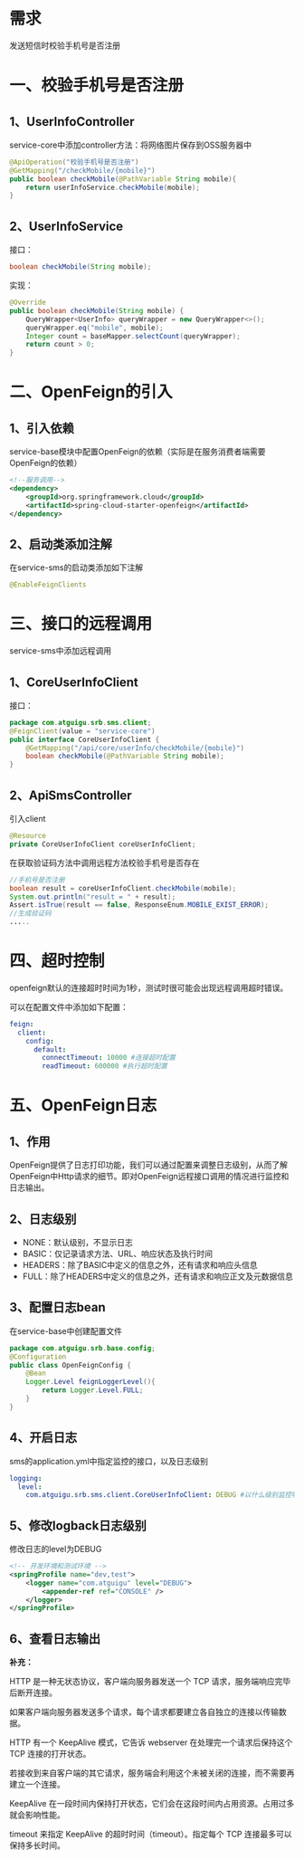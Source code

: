 # 需求

发送短信时校验手机号是否注册

# **一、校验手机号是否注册**

## 1、UserInfoController 

service-core中添加controller方法：将网络图片保存到OSS服务器中

```java
@ApiOperation("校验手机号是否注册")
@GetMapping("/checkMobile/{mobile}")
public boolean checkMobile(@PathVariable String mobile){
    return userInfoService.checkMobile(mobile);
}
```

## 2、UserInfoService

接口：

```java
boolean checkMobile(String mobile);
```

实现：

```java
@Override
public boolean checkMobile(String mobile) {
    QueryWrapper<UserInfo> queryWrapper = new QueryWrapper<>();
    queryWrapper.eq("mobile", mobile);
    Integer count = baseMapper.selectCount(queryWrapper);
    return count > 0;
}
```

# 二、OpenFeign的引入 

## 1、引入依赖

service-base模块中配置OpenFeign的依赖（实际是在服务消费者端需要OpenFeign的依赖） 

```xml
<!--服务调用-->
<dependency>
    <groupId>org.springframework.cloud</groupId>
    <artifactId>spring-cloud-starter-openfeign</artifactId>
</dependency>
```

## 2、启动类添加注解

在service-sms的启动类添加如下注解

```java
@EnableFeignClients
```

# 三、接口的远程调用

service-sms中添加远程调用

## 1、CoreUserInfoClient

接口：

```java
package com.atguigu.srb.sms.client;
@FeignClient(value = "service-core")
public interface CoreUserInfoClient {
    @GetMapping("/api/core/userInfo/checkMobile/{mobile}")
    boolean checkMobile(@PathVariable String mobile);
}
```

## 2、ApiSmsController

引入client

```java
@Resource
private CoreUserInfoClient coreUserInfoClient;
```

在获取验证码方法中调用远程方法校验手机号是否存在 

```java
//手机号是否注册
boolean result = coreUserInfoClient.checkMobile(mobile);
System.out.println("result = " + result);
Assert.isTrue(result == false, ResponseEnum.MOBILE_EXIST_ERROR);
//生成验证码
.....
```

# 四、超时控制

openfeign默认的连接超时时间为1秒，测试时很可能会出现远程调用超时错误。

可以在配置文件中添加如下配置：

```yaml
feign:
  client:
    config:
      default:
        connectTimeout: 10000 #连接超时配置
        readTimeout: 600000 #执行超时配置
```

# 五、OpenFeign日志

## 1、作用

OpenFeign提供了日志打印功能，我们可以通过配置来调整日志级别，从而了解OpenFeign中Http请求的细节。即对OpenFeign远程接口调用的情况进行监控和日志输出。

## 2、日志级别

- NONE：默认级别，不显示日志
- BASIC：仅记录请求方法、URL、响应状态及执行时间
- HEADERS：除了BASIC中定义的信息之外，还有请求和响应头信息
- FULL：除了HEADERS中定义的信息之外，还有请求和响应正文及元数据信息

## 3、配置日志bean

在service-base中创建配置文件

```java
package com.atguigu.srb.base.config;
@Configuration
public class OpenFeignConfig {
    @Bean
    Logger.Level feignLoggerLevel(){
        return Logger.Level.FULL;
    }
}
```

## 4、开启日志

sms的application.yml中指定监控的接口，以及日志级别

```yaml
logging:
  level:
    com.atguigu.srb.sms.client.CoreUserInfoClient: DEBUG #以什么级别监控哪个接口
```

## 5、修改logback日志级别

修改日志的level为DEBUG

```xml
<!-- 开发环境和测试环境 -->
<springProfile name="dev,test">
    <logger name="com.atguigu" level="DEBUG">
        <appender-ref ref="CONSOLE" />
    </logger>
</springProfile>
```

## 6、查看日志输出

**补充：**

HTTP 是一种无状态协议，客户端向服务器发送一个 TCP 请求，服务端响应完毕后断开连接。

如果客户端向服务器发送多个请求，每个请求都要建立各自独立的连接以传输数据。

HTTP 有一个 KeepAlive 模式，它告诉 webserver 在处理完一个请求后保持这个 TCP 连接的打开状态。

若接收到来自客户端的其它请求，服务端会利用这个未被关闭的连接，而不需要再建立一个连接。

KeepAlive 在一段时间内保持打开状态，它们会在这段时间内占用资源。占用过多就会影响性能。

timeout 来指定 KeepAlive 的超时时间（timeout）。指定每个 TCP 连接最多可以保持多长时间。